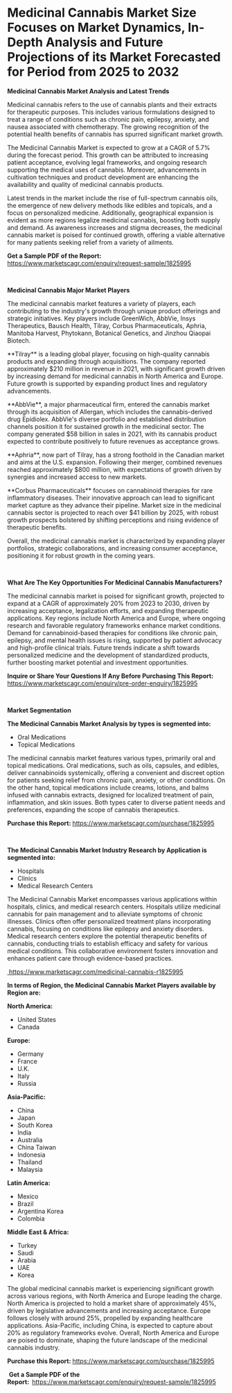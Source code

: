 <p><h1>Medicinal Cannabis Market Size Focuses on Market Dynamics, In-Depth Analysis and Future Projections of its Market Forecasted for Period from 2025 to 2032</h1></p><p><strong>Medicinal Cannabis Market Analysis and Latest Trends</strong></p>
<p><p>Medicinal cannabis refers to the use of cannabis plants and their extracts for therapeutic purposes. This includes various formulations designed to treat a range of conditions such as chronic pain, epilepsy, anxiety, and nausea associated with chemotherapy. The growing recognition of the potential health benefits of cannabis has spurred significant market growth.</p><p>The Medicinal Cannabis Market is expected to grow at a CAGR of 5.7% during the forecast period. This growth can be attributed to increasing patient acceptance, evolving legal frameworks, and ongoing research supporting the medical uses of cannabis. Moreover, advancements in cultivation techniques and product development are enhancing the availability and quality of medicinal cannabis products. </p><p>Latest trends in the market include the rise of full-spectrum cannabis oils, the emergence of new delivery methods like edibles and topicals, and a focus on personalized medicine. Additionally, geographical expansion is evident as more regions legalize medicinal cannabis, boosting both supply and demand. As awareness increases and stigma decreases, the medicinal cannabis market is poised for continued growth, offering a viable alternative for many patients seeking relief from a variety of ailments.</p></p>
<p><strong>Get a Sample PDF of the Report:&nbsp;</strong> <a href="https://www.marketscagr.com/enquiry/request-sample/1825995?utm_campaign=3322&utm_medium=2&utm_source=Github&utm_content=ia&utm_term=19042025&utm_id=medicinal-cannabis">https://www.marketscagr.com/enquiry/request-sample/1825995</a></p>
<p>&nbsp;</p>
<p><strong>Medicinal Cannabis Major Market Players</strong></p>
<p><p>The medicinal cannabis market features a variety of players, each contributing to the industry's growth through unique product offerings and strategic initiatives. Key players include GreenWich, AbbVie, Insys Therapeutics, Bausch Health, Tilray, Corbus Pharmaceuticals, Aphria, Manitoba Harvest, Phytokann, Botanical Genetics, and Jinzhou Qiaopai Biotech.</p><p>**Tilray** is a leading global player, focusing on high-quality cannabis products and expanding through acquisitions. The company reported approximately $210 million in revenue in 2021, with significant growth driven by increasing demand for medicinal cannabis in North America and Europe. Future growth is supported by expanding product lines and regulatory advancements.</p><p>**AbbVie**, a major pharmaceutical firm, entered the cannabis market through its acquisition of Allergan, which includes the cannabis-derived drug Epidiolex. AbbVie's diverse portfolio and established distribution channels position it for sustained growth in the medicinal sector. The company generated $58 billion in sales in 2021, with its cannabis product expected to contribute positively to future revenues as acceptance grows.</p><p>**Aphria**, now part of Tilray, has a strong foothold in the Canadian market and aims at the U.S. expansion. Following their merger, combined revenues reached approximately $800 million, with expectations of growth driven by synergies and increased access to new markets.</p><p>**Corbus Pharmaceuticals** focuses on cannabinoid therapies for rare inflammatory diseases. Their innovative approach can lead to significant market capture as they advance their pipeline. Market size in the medicinal cannabis sector is projected to reach over $41 billion by 2025, with robust growth prospects bolstered by shifting perceptions and rising evidence of therapeutic benefits.</p><p>Overall, the medicinal cannabis market is characterized by expanding player portfolios, strategic collaborations, and increasing consumer acceptance, positioning it for robust growth in the coming years.</p></p>
<p>&nbsp;</p>
<p><strong>What Are The Key Opportunities For Medicinal Cannabis Manufacturers?</strong></p>
<p><p>The medicinal cannabis market is poised for significant growth, projected to expand at a CAGR of approximately 20% from 2023 to 2030, driven by increasing acceptance, legalization efforts, and expanding therapeutic applications. Key regions include North America and Europe, where ongoing research and favorable regulatory frameworks enhance market conditions. Demand for cannabinoid-based therapies for conditions like chronic pain, epilepsy, and mental health issues is rising, supported by patient advocacy and high-profile clinical trials. Future trends indicate a shift towards personalized medicine and the development of standardized products, further boosting market potential and investment opportunities.</p></p>
<p><strong>Inquire or Share Your Questions If Any Before Purchasing This Report:</strong> <a href="https://www.marketscagr.com/enquiry/pre-order-enquiry/1825995?utm_campaign=3322&utm_medium=2&utm_source=Github&utm_content=ia&utm_term=19042025&utm_id=medicinal-cannabis">https://www.marketscagr.com/enquiry/pre-order-enquiry/1825995</a></p>
<p>&nbsp;</p>
<p><strong>Market Segmentation</strong></p>
<p><strong>The Medicinal Cannabis Market Analysis by types is segmented into:</strong></p>
<p><ul><li>Oral Medications</li><li>Topical Medications</li></ul></p>
<p><p>The medicinal cannabis market features various types, primarily oral and topical medications. Oral medications, such as oils, capsules, and edibles, deliver cannabinoids systemically, offering a convenient and discreet option for patients seeking relief from chronic pain, anxiety, or other conditions. On the other hand, topical medications include creams, lotions, and balms infused with cannabis extracts, designed for localized treatment of pain, inflammation, and skin issues. Both types cater to diverse patient needs and preferences, expanding the scope of cannabis therapeutics.</p></p>
<p><strong>Purchase this Report:&nbsp;</strong><a href="https://www.marketscagr.com/purchase/1825995?utm_campaign=3322&utm_medium=2&utm_source=Github&utm_content=ia&utm_term=19042025&utm_id=medicinal-cannabis">https://www.marketscagr.com/purchase/1825995</a></p>
<p>&nbsp;</p>
<p><strong>The Medicinal Cannabis Market Industry Research by Application is segmented into:</strong></p>
<p><ul><li>Hospitals</li><li>Clinics</li><li>Medical Research Centers</li></ul></p>
<p><p>The Medicinal Cannabis Market encompasses various applications within hospitals, clinics, and medical research centers. Hospitals utilize medicinal cannabis for pain management and to alleviate symptoms of chronic illnesses. Clinics often offer personalized treatment plans incorporating cannabis, focusing on conditions like epilepsy and anxiety disorders. Medical research centers explore the potential therapeutic benefits of cannabis, conducting trials to establish efficacy and safety for various medical conditions. This collaborative environment fosters innovation and enhances patient care through evidence-based practices.</p></p>
<p><a href="https://www.marketscagr.com/medicinal-cannabis-r1825995?utm_campaign=3322&utm_medium=2&utm_source=Github&utm_content=ia&utm_term=19042025&utm_id=medicinal-cannabis">&nbsp;https://www.marketscagr.com/medicinal-cannabis-r1825995</a></p>
<p><strong>In terms of Region, the Medicinal Cannabis Market Players available by Region are:</strong></p>
<p>
    <p> <strong> North America: </strong>
        <ul>
            <li>United States</li>
            <li>Canada</li>
        </ul>
        </p> 
    <p> <strong> Europe: </strong>
        <ul>
            <li>Germany</li>
            <li>France</li>
            <li>U.K.</li>
            <li>Italy</li>
            <li>Russia</li>
        </ul>
        </p> 
    <p> <strong> Asia-Pacific: </strong>
        <ul>
            <li>China</li>
            <li>Japan</li>
            <li>South Korea</li>
            <li>India</li>
            <li>Australia</li>
            <li>China Taiwan</li>
            <li>Indonesia</li>
            <li>Thailand</li>
            <li>Malaysia</li>
        </ul>
        </p> 
    <p> <strong> Latin America: </strong>
        <ul>
            <li>Mexico</li>
            <li>Brazil</li>
            <li>Argentina Korea</li>
            <li>Colombia</li>
        </ul>
        </p> 
    <p> <strong> Middle East & Africa: </strong>
        <ul>
            <li>Turkey</li>
            <li>Saudi</li>
            <li>Arabia</li>
            <li>UAE</li>
            <li>Korea</li>
        </ul>
    </p>
    </p>
<p><p>The global medicinal cannabis market is experiencing significant growth across various regions, with North America and Europe leading the charge. North America is projected to hold a market share of approximately 45%, driven by legislative advancements and increasing acceptance. Europe follows closely with around 25%, propelled by expanding healthcare applications. Asia-Pacific, including China, is expected to capture about 20% as regulatory frameworks evolve. Overall, North America and Europe are poised to dominate, shaping the future landscape of the medicinal cannabis industry.</p></p>
<p><strong>Purchase this Report: </strong><a href="https://www.marketscagr.com/purchase/1825995?utm_campaign=3322&utm_medium=2&utm_source=Github&utm_content=ia&utm_term=19042025&utm_id=medicinal-cannabis">https://www.marketscagr.com/purchase/1825995</a></p>
<p>&nbsp;<strong>Get a Sample PDF of the Report:&nbsp;&nbsp;</strong><a href="https://www.marketscagr.com/enquiry/request-sample/1825995?utm_campaign=3322&utm_medium=2&utm_source=Github&utm_content=ia&utm_term=19042025&utm_id=medicinal-cannabis">https://www.marketscagr.com/enquiry/request-sample/1825995</a></p>
<p><strong></strong></p>
<p><p></p><p></p><p></p></p>